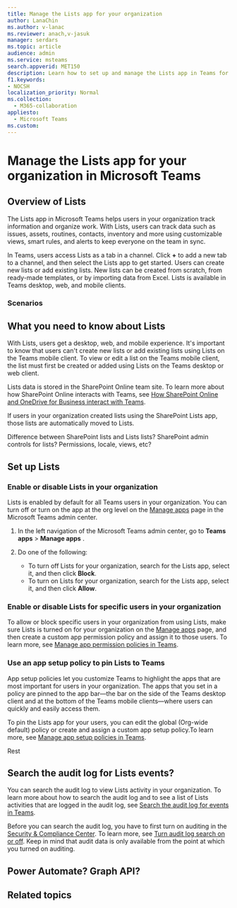 ```yaml
---
title: Manage the Lists app for your organization
author: LanaChin
ms.author: v-lanac
ms.reviewer: anach,v-jasuk
manager: serdars
ms.topic: article
audience: admin
ms.service: msteams
search.appverid: MET150
description: Learn how to set up and manage the Lists app in Teams for users in your organization.
f1.keywords:
- NOCSH
localization_priority: Normal
ms.collection: 
  - M365-collaboration
appliesto: 
  - Microsoft Teams
ms.custom: 
---
```


# Manage the Lists app for your organization in Microsoft Teams

## Overview of Lists

The Lists app in Microsoft Teams helps users in your organization track information and organize work. With Lists, users can track data such as issues, assets, routines, contacts, inventory and more using customizable views, smart rules, and alerts to keep everyone on the team in sync.

In Teams, users access Lists as a tab in a channel. Click **+** to add a new tab to a channel, and then select the Lists app to get started. Users can create new lists or add existing lists. New lists can be created from scratch, from ready-made templates, or by importing data from Excel. Lists is available in Teams desktop, web, and mobile clients.

### Scenarios

## What you need to know about Lists

With Lists, users get a desktop, web, and mobile experience. It's important to know that users can't create new lists or add existing lists using Lists on the Teams mobile client. To view or edit a list on the Teams mobile client, the list must first be created or added using Lists on the Teams desktop or web client.

Lists data is stored in the SharePoint Online team site. To learn more about how SharePoint Online interacts with Teams, see [How SharePoint Online and OneDrive for Business interact with Teams](SharePoint-OneDrive-interact.md).

If users in your organization created lists using the SharePoint Lists app, those lists are automatically moved to Lists. 

Difference between SharePoint lists and Lists lists?
SharePoint admin controls for lists?  Permissions, locale, views, etc?

## Set up Lists

### Enable or disable Lists in your organization

Lists is enabled by default for all Teams users in your organization. You can turn off or turn on the app at the org level on the [Manage apps](manage-apps.md) page in the Microsoft Teams admin center.

1. In the left navigation of the Microsoft Teams admin center, go to **Teams apps** > **Manage apps** .
2. Do one of the following:

    - To turn off Lists for your organization, search for the Lists app, select it, and then click **Block**.
    - To turn on Lists for your organization, search for the Lists app, select it, and then click **Allow**.

### Enable or disable Lists for specific users in your organization

To allow or block specific users in your organization from using Lists, make sure Lists is turned on for your organization on the [Manage apps](manage-apps.md) page, and then create a custom app permission policy and assign it to those users. To learn more, see [Manage app permission policies in Teams](teams-app-permission-policies.md).

### Use an app setup policy to pin Lists to Teams

App setup policies let you customize Teams to highlight the apps that are most important for users in your organization. The apps that you set in a policy are pinned to the app bar&mdash;the bar on the side of the Teams desktop client and at the bottom of the Teams mobile clients&mdash;where users can quickly and easily access them. 

To pin the Lists app for your users, you can edit the global (Org-wide default) policy or create and assign a custom app setup policy.To learn more, see [Manage app setup policies in Teams](teams-app-setup-policies.md).

Rest

## Search the audit log for Lists events?

You can search the audit log to view Lists activity in your organization. To learn more about how to search the audit log and to see a list of Lists activities that are logged in the audit log, see [Search the audit log for events in Teams](audit-log-events.md).

Before you can search the audit log, you have to first turn on auditing in the [Security & Compliance Center](https://protection.office.com). To learn more, see [Turn audit log search on or off](https://support.office.com/article/Turn-Office-365-audit-log-search-on-or-off-e893b19a-660c-41f2-9074-d3631c95a014). Keep in mind that audit data is only available from the point at which you turned on auditing.

## Power Automate?  Graph API?

## Related topics


